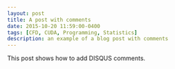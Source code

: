 ```yaml
---
layout: post
title: A post with comments
date: 2015-10-20 11:59:00-0400
tags: [CFD, CUDA, Programming, Statistics]
description: an example of a blog post with comments
---
```

This post shows how to add DISQUS comments.
